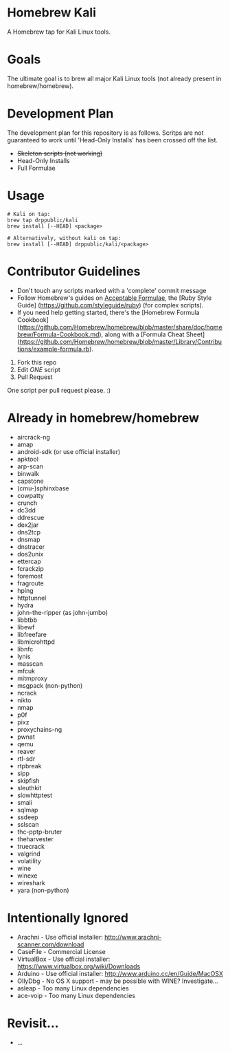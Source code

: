 # Homebrew Kali 
A Homebrew tap for Kali Linux tools.

# Goals
The ultimate goal is to brew all major Kali Linux tools (not already present in homebrew/homebrew).

# Development Plan
The development plan for this repository is as follows. Scritps are not guaranteed to work until 'Head-Only Installs' has been crossed off the list.

* ~~Skeleton scripts (not working)~~
* Head-Only Installs
* Full Formulae

# Usage
```
# Kali on tap:
brew tap drppublic/kali
brew install [--HEAD] <package>

# Alternatively, without kali on tap:
brew install [--HEAD] drppublic/kali/<package>
```

# Contributor Guidelines
* Don't touch any scripts marked with a 'complete' commit message
* Follow Homebrew's guides on [Acceptable Formulae](https://github.com/Homebrew/homebrew/blob/master/share/doc/homebrew/Acceptable-Formulae.md), the [Ruby Style Guide] (https://github.com/styleguide/ruby) (for complex scripts).
* If you need help getting started, there's the [Homebrew Formula Cookbook] (https://github.com/Homebrew/homebrew/blob/master/share/doc/homebrew/Formula-Cookbook.md), along with a [Formula Cheat Sheet] (https://github.com/Homebrew/homebrew/blob/master/Library/Contributions/example-formula.rb).

1. Fork this repo
2. Edit *ONE* script
3. Pull Request

One script per pull request please. :)

# Already in homebrew/homebrew
* aircrack-ng
* amap
* android-sdk (or use official installer)
* apktool
* arp-scan
* binwalk
* capstone
* (cmu-)sphinxbase
* cowpatty
* crunch
* dc3dd
* ddrescue
* dex2jar
* dns2tcp
* dnsmap
* dnstracer
* dos2unix
* ettercap
* fcrackzip
* foremost
* fragroute
* hping
* httptunnel
* hydra
* john-the-ripper (as john-jumbo)
* libbtbb
* libewf
* libfreefare
* libmicrohttpd
* libnfc
* lynis
* masscan
* mfcuk
* mitmproxy
* msgpack (non-python)
* ncrack
* nikto
* nmap
* p0f
* pixz
* proxychains-ng
* pwnat
* qemu
* reaver
* rtl-sdr
* rtpbreak
* sipp
* skipfish
* sleuthkit
* slowhttptest
* smali
* sqlmap
* ssdeep
* sslscan
* thc-pptp-bruter
* theharvester
* truecrack
* valgrind
* volatility
* wine
* winexe
* wireshark
* yara (non-python)

# Intentionally Ignored
* Arachni - Use official installer: http://www.arachni-scanner.com/download
* CaseFile - Commercial License
* VirtualBox - Use official installer: https://www.virtualbox.org/wiki/Downloads
* Arduino - Use official installer: http://www.arduino.cc/en/Guide/MacOSX
* OllyDbg - No OS X support - may be possible with WINE? Investigate...
* asleap - Too many Linux dependencies
* ace-voip - Too many Linux dependencies

# Revisit...
* ...
